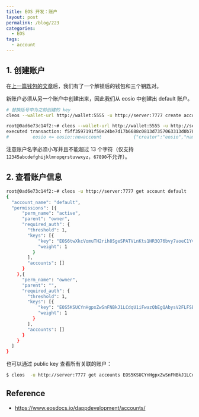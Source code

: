 ```yaml
---
title: EOS 开发：账户
layout: post
permalink: /blog/223
categories:
  - EOS
tags:
  - account
---
```


## 1. 创建账户

在[上一篇钱包的文章](https://arminli.com/blog/222)后，我们有了一个解锁后的钱包和三个钥匙对。

新账户必须从另一个账户中创建出来，因此我们从 eosio 中创建出 default 账户。

```bash
# 替换括号中为之前创建的 key
cleos --wallet-url http://wallet:5555 -u http://server:7777 create account eosio default {Default owner Public Key} {Default active Public Key}

root@0ad6e73c14f2:~# cleos --wallet-url http://wallet:5555 -u http://server:7777 create account eosio default EOS5KSUCYnHgpxZwSnFNBkJ1LCdqU1iFwazQbEgQAbysV2FLFSBDB EOS6twXkcVomuTH2rih8SgeSPATVLnKts1HR3Q76bvy7aoeC1Yv6L
executed transaction: f5ff3597191f50e24be7d17b6688c0813d7357063313d0b78d7f354e7dcc1607  352 bytes  102400 cycles
#         eosio <= eosio::newaccount            {"creator":"eosio","name":"default","owner":{"threshold":1,"keys":[{"key":"EOS5KSUCYnHgpxZwSnFNBkJ1L...
```

注意账户名字必须小写并且不能超过 13 个字符（仅支持 `12345abcdefghijklmnopqrstuvwxyz`，`67890`不允许）。

## 2. 查看账户信息

```bash
root@0ad6e73c14f2:~# cleos -u http://server:7777 get account default
{
  "account_name": "default",
  "permissions": [{
      "perm_name": "active",
      "parent": "owner",
      "required_auth": {
        "threshold": 1,
        "keys": [{
            "key": "EOS6twXkcVomuTH2rih8SgeSPATVLnKts1HR3Q76bvy7aoeC1Yv6L",
            "weight": 1
          }
        ],
        "accounts": []
      }
    },{
      "perm_name": "owner",
      "parent": "",
      "required_auth": {
        "threshold": 1,
        "keys": [{
            "key": "EOS5KSUCYnHgpxZwSnFNBkJ1LCdqU1iFwazQbEgQAbysV2FLFSBDB",
            "weight": 1
          }
        ],
        "accounts": []
      }
    }
  ]
}
```

也可以通过 public key 查看所有关联的账户：

```bash
$ cleos  -u http://server:7777 get accounts EOS5KSUCYnHgpxZwSnFNBkJ1LCdqU1iFwazQbEgQAbysV2FLFSBDB
```

## Reference

- https://www.eosdocs.io/dappdevelopment/accounts/
